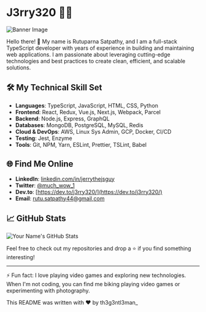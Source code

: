 # J3rry320 👨‍💻

![Banner Image](https://i.ibb.co/HCzbYq0/hello-world.png)

Hello there! 👋 My name is Rutuparna Satpathy, and I am a full-stack TypeScript developer with years of experience in building and maintaining web applications. I am passionate about leveraging cutting-edge technologies and best practices to create clean, efficient, and scalable solutions.

## 🛠 My Technical Skill Set

-   **Languages**: TypeScript, JavaScript, HTML, CSS, Python
-   **Frontend**: React, Redux, Vue.js,  Next.js, Webpack, Parcel
-   **Backend**: Node.js, Express, GraphQL
-   **Databases**: MongoDB, PostgreSQL, MySQL, Redis
-   **Cloud & DevOps**: AWS, Linux Sys Admin, GCP, Docker,  CI/CD
-   **Testing**: Jest, Enzyme
-   **Tools**: Git, NPM, Yarn, ESLint, Prettier, TSLint, Babel


## 🌐 Find Me Online
-   **LinkedIn**: [linkedin.com/in/jerrythejsguy](https://linkedin.com/in/jerrythejsguy)
-   **Twitter**: [@much_wow_1](https://twitter.com/much_wow_1)
-   **Dev.to**: [https://dev.to/j3rry320/](https://dev.to/j3rry320/)
-   **Email**: [rutu.satpathy44@gmail,com](mailto:rutu.satpathy44@gmail,com)

## 📈 GitHub Stats

![Your Name's GitHub Stats](https://github-readme-stats.vercel.app/api?username=j3rry320&show_icons=true&theme=default)

Feel free to check out my repositories and drop a ⭐ if you find something interesting!

----------

⚡ Fun fact: I love playing video games and exploring new technologies. When I'm not coding, you can find me biking playing video games or experimenting with photography.




This README was written with ❤️  by th3g3ntl3man_

